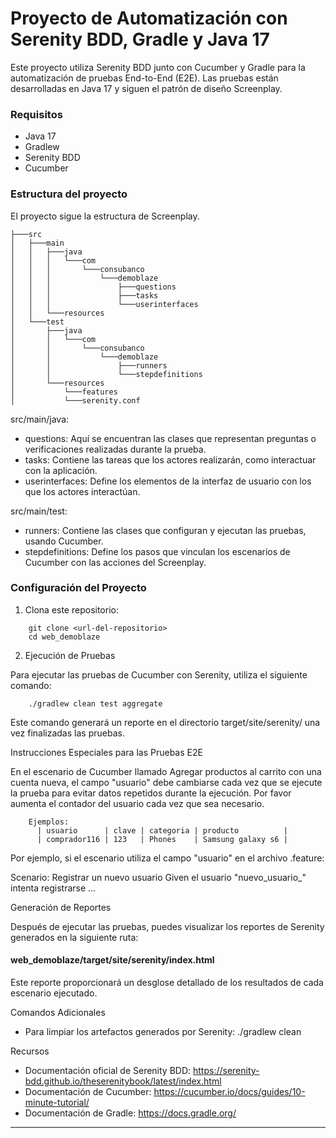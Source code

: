 # Proyecto de Automatización con Serenity BDD, Gradle y Java 17

Este proyecto utiliza Serenity BDD junto con Cucumber y Gradle para la automatización de pruebas End-to-End (E2E). Las pruebas están desarrolladas en Java 17 y siguen el patrón de diseño Screenplay.

### Requisitos

- Java 17 
- Gradlew 
- Serenity BDD
- Cucumber

### Estructura del proyecto
El proyecto sigue la estructura de Screenplay.

```
├───src
│   ├───main
│   │   ├───java
│   │   │   └───com
│   │   │       └───consubanco
│   │   │           └───demoblaze
│   │   │               ├───questions
│   │   │               ├───tasks
│   │   │               └───userinterfaces
│   │   └───resources
│   └───test
│       ├───java
│       │   └───com
│       │       └───consubanco
│       │           └───demoblaze
│       │               ├───runners
│       │               └───stepdefinitions
│       └───resources
│           └───features
│           └───serenity.conf
```
src/main/java:
- questions: Aquí se encuentran las clases que representan preguntas o verificaciones realizadas durante la prueba.
- tasks: Contiene las tareas que los actores realizarán, como interactuar con la aplicación.
- userinterfaces: Define los elementos de la interfaz de usuario con los que los actores interactúan.

src/main/test:
- runners: Contiene las clases que configuran y ejecutan las pruebas, usando Cucumber.
- stepdefinitions: Define los pasos que vinculan los escenarios de Cucumber con las acciones del Screenplay.


### Configuración del Proyecto

1. Clona este repositorio:
```
    git clone <url-del-repositorio>
    cd web_demoblaze
```
2. Ejecución de Pruebas

Para ejecutar las pruebas de Cucumber con Serenity, utiliza el siguiente comando:
```
    ./gradlew clean test aggregate
```
Este comando generará un reporte en el directorio target/site/serenity/ una vez finalizadas las pruebas.

Instrucciones Especiales para las Pruebas E2E

En el escenario de Cucumber llamado Agregar productos al carrito con una cuenta nueva, el campo "usuario" debe cambiarse cada vez que se ejecute la prueba para evitar datos repetidos durante la ejecución. Por favor aumenta el contador del usuario cada vez que sea necesario.
```
    Ejemplos:
      | usuario      | clave | categoria | producto          |
      | comprador116 | 123   | Phones    | Samsung galaxy s6 |
```
Por ejemplo, si el escenario utiliza el campo "usuario" en el archivo .feature:

Scenario: Registrar un nuevo usuario
Given el usuario "nuevo_usuario_<timestamp>" intenta registrarse
...


Generación de Reportes

Después de ejecutar las pruebas, puedes visualizar los reportes de Serenity generados en la siguiente ruta:

#### web_demoblaze/target/site/serenity/index.html

Este reporte proporcionará un desglose detallado de los resultados de cada escenario ejecutado.

Comandos Adicionales

- Para limpiar los artefactos generados por Serenity:
  ./gradlew clean

Recursos

- Documentación oficial de Serenity BDD: https://serenity-bdd.github.io/theserenitybook/latest/index.html
- Documentación de Cucumber: https://cucumber.io/docs/guides/10-minute-tutorial/
- Documentación de Gradle: https://docs.gradle.org/
****